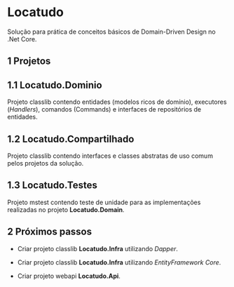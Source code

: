 # Locatudo

Solução para prática de conceitos básicos de Domain-Driven Design no .Net Core.

## 1 Projetos

## 1.1 Locatudo.Dominio

Projeto classlib contendo entidades (modelos ricos de domínio), executores (*Handlers*), comandos (Commands) e interfaces de repositórios de entidades.

## 1.2 Locatudo.Compartilhado

Projeto classlib contendo interfaces e classes abstratas de uso comum pelos projetos da solução.

## 1.3 Locatudo.Testes

Projeto mstest contendo teste de unidade para as implementações realizadas no projeto **Locatudo.Domain**.

## 2 Próximos passos

- Criar projeto classlib **Locatudo.Infra** utilizando *Dapper*.

- Criar projeto classlib **Locatudo.Infra** utilizando *EntityFramework Core*.

- Criar projeto webapi **Locatudo.Api**.
